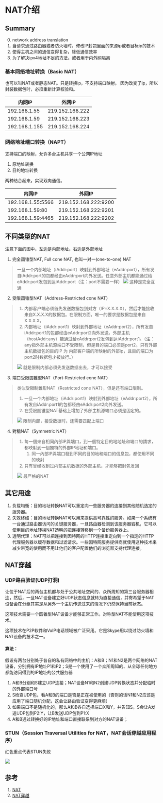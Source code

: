 NAT介绍
===

## Summary

0. network address translation
1. 当请求通过路由器或者防火墙时，修改IP封包里面的来源ip或者目标ip的技术
2. 使得主机之间的通信变得复杂，降低通信效率
3. 为了解决ipv4地址不足的方法，或者用于内外网隔离

### 基本网络地址转换（Basic NAT）

也可以叫NAT或者静态NAT。只是转换ip，不支持端口映射。
因为改变了ip，所以封装数据包时，必须重新计算校验和。

| 内网IP | 外网IP |
| --- | --- |
| 192.168.1.55 | 219.152.168.222 |
| 192.168.1.59 | 219.152.168.223 |
| 192.168.1.155 | 219.152.168.224 |

### 网络地址端口转换（NAPT）

支持端口的映射，允许多台主机共享一个公网IP地址

1. 原地址转换
2. 目的地址转换

两种结合起来，实现双向通信。

| 内网IP | 外网IP |
| --- | --- |
| 192.168.1.55:5566 | 219.152.168.222:9200 |
| 192.168.1.59:80 | 219.152.168.222:9201 |
| 192.168.1.59:4465 | 219.152.168.222:9202 |

## 不同类型的NAT

注意下面的图中，左边是内部地址，右边是外部地址

1. 完全圆锥型NAT, Full cone NAT, 也叫一对一(one-to-one) NAT
> 一旦一个内部地址（iAddr:port）映射到外部地址（eAddr:port），所有发自iAddr:port的包都经由eAddr:port向外发送。任意外部主机都能通过给eAddr:port发包到达iAddr:port（注：port不需要一样）
> ![](https://upload.wikimedia.org/wikipedia/commons/thumb/4/44/Full_Cone_NAT.svg/400px-Full_Cone_NAT.svg.png)
> 这种是完全互通

2. 受限圆锥型NAT（Address-Restricted cone NAT）
> 1. 内部客户端必须首先发送数据包到对方（IP=X.X.X.X），然后才能接收来自X.X.X.X的数据包。在限制方面，唯一的要求是数据包是来自X.X.X.X。
> 2. 内部地址（iAddr:port1）映射到外部地址（eAddr:port2），所有发自iAddr:port1的包都经由eAddr:port2向外发送。外部主机（hostAddr:any）能通过给eAddr:port2发包到达iAddr:port1。（注：any指外部主机源端口不受限制，但是目的端口必须是port2。只有外部主机数据包的目的IP 为 内部客户端的所映射的外部ip，且目的端口为port2时数据包才被放行。）
> 
> ![](https://upload.wikimedia.org/wikipedia/commons/thumb/3/3c/Restricted_Cone_NAT.svg/400px-Restricted_Cone_NAT.svg.png)
> 就是限制内部必须先发送数据出去，才可以接受

3. 端口受限圆锥型NAT（Port-Restricted cone NAT）
> 类似受限制錐形NAT（Restricted cone NAT），但是还有端口限制。
> 1. 一旦一个内部地址（iAddr:port1）映射到外部地址（eAddr:port2），所有发自iAddr:port1的包都经由eAddr:port2向外发送。
> 2. 在受限圆锥型NAT基础上增加了外部主机源端口必须是固定的。
> 
> ![](https://upload.wikimedia.org/wikipedia/commons/thumb/c/c2/Port_Restricted_Cone_NAT.svg/400px-Port_Restricted_Cone_NAT.svg.png)
> 限制内部，接受数据时，还需要匹配上端口

4. 對稱NAT（Symmetric NAT）
> 1. 每一個來自相同內部IP與端口，到一個特定目的地地址和端口的請求，都映射到一個獨特的外部IP地址和端口。
>     1. 同一內部IP與端口發到不同的目的地和端口的信息包，都使用不同的映射
> 2. 只有曾经收到过内部主机数据的外部主机，才能够把封包发回
> 
> ![](https://upload.wikimedia.org/wikipedia/commons/thumb/7/73/Symmetric_NAT.svg/400px-Symmetric_NAT.svg.png)
> 最严格的NAT

## 其它用途

1. 负载均衡：目的地址转换NAT可以重定向一些服务器的连接到其他随机选定的服务器。
2. 失效终结：目的地址转换NAT可以用来提供高可靠性的服务。如果一个系统有一台通过路由器访问的关键服务器，一旦路由器检测到该服务器宕机，它可以使用目的地址转换NAT透明的把连接转移到一个备份服务器上。
3. 透明代理：NAT可以把连接到因特网的HTTP连接重定向到一个指定的HTTP代理服务器以缓存数据和过滤请求。一些因特网服务提供商就使用这种技术来减少带宽的使用而不用让他们的客户配置他们的浏览器支持代理连接。

## NAT穿越

### UDP路由验证(UDP打洞)

让位于NAT后的两台主机都与处于公共地址空间的、众所周知的第三台服务器相连，然后，一旦NAT设备建立好UDP状态信息就转为直接通信，并寄希望于NAT设备会在分组其实是从另外一个主机传送过来的情况下仍然保持当前状态。

这项技术需要一个圆锥型NAT设备才能够正常工作。对称型NAT不能使用这项技术。

这项技术在P2P软件和VoIP电话领域被广泛采用。它是Skype用以绕过防火墙和NAT设备的技术之一。

#### 算法：
假设有两台分别处于各自的私有网络中的主机：A和B；N1和N2是两个网络的NAT设备，分别拥有IP地址P1和P2；S是一个使用了一个众所周知的、从全球任何地方都能访问得到的IP地址的公共服务器

1. A和B分别和S建立UDP连接；NAT设备N1和N2创建UDP转换状态并分配临时的外部端口号
2. S检查UDP包，看A和B的端口是否是正在被使用的（否则的话N1和N2应该是应用了端口随机分配，这会让路由验证变得更麻烦）
3. 如果端口不是随机化的，那么A和B各自选择端口X和Y，并告知S。S会让A发送UDP包到P2:Y，让B发送UDP包到P1:X
4. A和B通过转换好的IP地址和端口直接联系到对方的NAT设备；

### STUN（Session Traversal Utilities for NAT，NAT会话穿越应用程序）

红色重点代表STUN失败

![](https://upload.wikimedia.org/wikipedia/commons/thumb/6/63/STUN_Algorithm3.svg/614px-STUN_Algorithm3.svg.png)


## 参考

1. [NAT](https://zh.wikipedia.org/wiki/%E7%BD%91%E7%BB%9C%E5%9C%B0%E5%9D%80%E8%BD%AC%E6%8D%A2)
2. [NAT穿越](https://zh.wikipedia.org/wiki/NAT%E7%A9%BF%E9%80%8F)